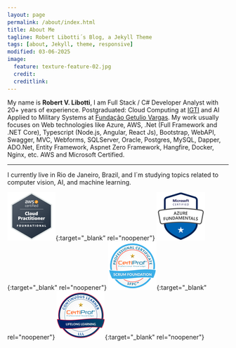 ```yaml
---
layout: page
permalink: /about/index.html
title: About Me
tagline: Robert Libotti´s Blog, a Jekyll Theme
tags: [about, Jekyll, theme, responsive]
modified: 03-06-2025
image:
  feature: texture-feature-02.jpg
  credit: 
  creditlink: 
---
```


My name is **Robert V. Libotti**, I am Full Stack / C# Developer Analyst with 20+ years of experience. Postgraduated: Cloud Computing at [IGTI](https://igti.com.br/) and AI Applied to Military Systems at [Fundação Getulio Vargas](https://portal.fgv.br/). My work usually focuses on Web technologies like Azure, AWS, .Net (Full Framework and .NET Core), Typescript (Node.js, Angular, React Js), Bootstrap, WebAPI, Swagger, MVC, Webforms, SQLServer, Oracle, Postgres, MySQL, Dapper, ADO.Net, Entity Framework, Aspnet Zero Framework, Hangfire, Docker, Nginx, etc. AWS and Microsoft Certified.    

---
I currently live in Rio de Janeiro, Brazil, and I´m studying topics related to computer vision, AI, and machine learning.


[![Amazon Web Services Cloud Practitioner Certification Badge](/images/image-aws.png)](https://www.credly.com/badges/badb594f-7f77-4478-9280-a90a46613dc3){:target="_blank" rel="noopener"} [![Microsoft Azure Fundamentals Certification Badge](/images/image-azure.png)](https://www.credly.com/badges/2ec8e2cf-7986-411d-9ee9-f8e2abc4922c){:target="_blank" rel="noopener"} [![Professional Scrum Foundation Certification Badge](/images/Scrum-Foundation-Professional-Certificate-SFPC-2021_.png)](https://www.credly.com/badges/2a04c45c-bf72-4d27-b563-e8cc49451763){:target="_blank" rel="noopener"} [![CertiProf Lifelong Learning Professional Badge](/images/CertiProf-Badge-LLL.png)](https://www.credly.com/badges/707fa40c-0088-476e-8e98-363d1a325c60){:target="_blank" rel="noopener"}


